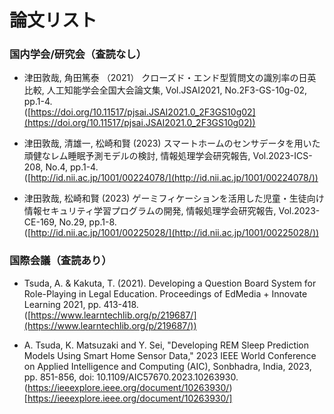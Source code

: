 # 論文リスト

### 国内学会/研究会（査読なし）
- 津田敦哉, 角田篤泰 （2021） クローズド・エンド型質問文の識別率の日英比較, 人工知能学会全国大会論文集, Vol.JSAI2021, No.2F3-GS-10g-02, pp.1-4.  
([https://doi.org/10.11517/pjsai.JSAI2021.0_2F3GS10g02](https://doi.org/10.11517/pjsai.JSAI2021.0_2F3GS10g02))    

- 津田敦哉, 清雄一, 松崎和賢 (2023) スマートホームのセンサデータを用いた頑健なレム睡眠予測モデルの検討, 情報処理学会研究報告, Vol.2023-ICS-208, No.4, pp.1-4.  
([http://id.nii.ac.jp/1001/00224078/](http://id.nii.ac.jp/1001/00224078/))

- 津田敦哉, 松崎和賢 (2023) ゲーミフィケーションを活用した児童・生徒向け情報セキュリティ学習プログラムの開発, 情報処理学会研究報告, Vol.2023-CE-169, No.29, pp.1-8.  
([http://id.nii.ac.jp/1001/00225028/](http://id.nii.ac.jp/1001/00225028/))


### 国際会議（査読あり）
- Tsuda, A. & Kakuta, T. (2021). Developing a Question Board System for Role-Playing in Legal Education. Proceedings of EdMedia + Innovate Learning 2021, pp. 413-418.  
([https://www.learntechlib.org/p/219687/](https://www.learntechlib.org/p/219687/))

- A. Tsuda, K. Matsuzaki and Y. Sei, "Developing REM Sleep Prediction Models Using Smart Home Sensor Data," 2023 IEEE World Conference on Applied Intelligence and Computing (AIC), Sonbhadra, India, 2023, pp. 851-856, doi: 10.1109/AIC57670.2023.10263930.
  (https://ieeexplore.ieee.org/document/10263930/)[https://ieeexplore.ieee.org/document/10263930/]


